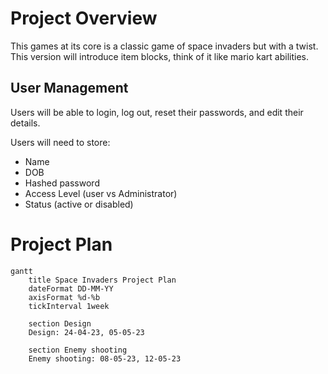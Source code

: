 # Project Overview

This games at its core is a classic game of space invaders but with a twist. This version will introduce item blocks, think of it like mario kart abilities.

## User Management
Users will be able to login, log out, reset their passwords, and edit their details.

Users will need to store:
- Name
- DOB
- Hashed password
- Access Level (user vs Administrator)
- Status (active or disabled)

# Project Plan

```mermaid
gantt
    title Space Invaders Project Plan
    dateFormat DD-MM-YY
    axisFormat %d-%b
    tickInterval 1week

    section Design
    Design: 24-04-23, 05-05-23

    section Enemy shooting
    Enemy shooting: 08-05-23, 12-05-23
```
